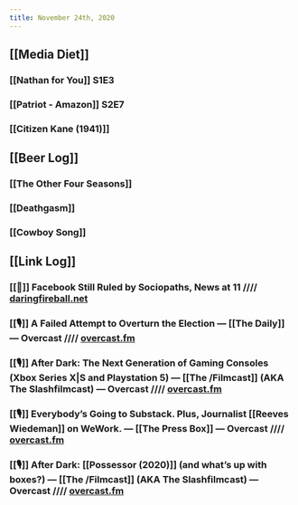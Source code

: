 ```yaml
---
title: November 24th, 2020
---
```


## [[Media Diet]]
### [[Nathan for You]] S1E3

### [[Patriot - Amazon]] S2E7

### [[Citizen Kane (1941)]]

## [[Beer Log]]
### [[The Other Four Seasons]]

### [[Deathgasm]]

### [[Cowboy Song]]

## [[Link Log]]
### [[📰]] Facebook Still Ruled by Sociopaths, News at 11 //// [daringfireball.net](https://daringfireball.net/linked/2020/11/24/facebook-sociopaths)

### [[🎙]] A Failed Attempt to Overturn the Election — [[The Daily]] — Overcast //// [overcast.fm](https://overcast.fm/+LHye4yePs)

### [[🎙]] After Dark: The Next Generation of Gaming Consoles (Xbox Series X|S and Playstation 5) — [[The /Filmcast]] (AKA The Slashfilmcast) — Overcast //// [overcast.fm](https://overcast.fm/+PsCz4sD3Q)

### [[🎙]] Everybody’s Going to Substack. Plus, Journalist [[Reeves Wiedeman]] on WeWork. — [[The Press Box]] — Overcast //// [overcast.fm](https://overcast.fm/+FkNsXprlE)

### [[🎙]] After Dark: [[Possessor (2020)]] (and what’s up with boxes?) — [[The /Filmcast]] (AKA The Slashfilmcast) — Overcast //// [overcast.fm](https://overcast.fm/+PsCwQKWHc)
